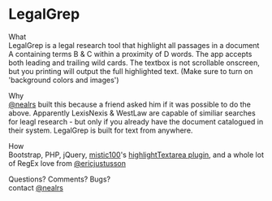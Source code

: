 LegalGrep
=========

What<br/>
LegalGrep is a legal research tool that highlight all passages in a document A containing terms B &amp; C within a proximity of D words. The app accepts both leading and trailing wild cards. The textbox is not scrollable onscreen, but you printing will output the full highlighted text. (Make sure to turn on 'background colors and images')

Why<br/>
<a href="https://twitter.com/nealrs">@nealrs</a> built this because a friend asked him if it was possible to do the above. Apparently LexisNexis & WestLaw are capable of similiar searches for leagl research - but only if you already have the document catalogued in their system. LegalGrep is built for text from anywhere.

How<br/>
Bootstrap, PHP, jQuery, <a href="https://github.com/mistic100/">mistic100</a>'s <a href="https://github.com/mistic100/jQuery-highlightTextarea">highlightTextarea plugin</a>, and a whole lot of RegEx love from <a href="https://github.com/EricJustusson">@ericjustusson</a>

Questions? Comments? Bugs?<br/>
contact <a href="https://twitter.com/nealrs">@nealrs</a>
